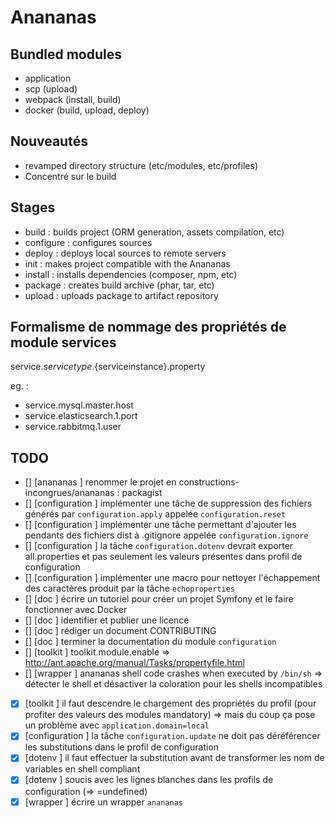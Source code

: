 # Anananas

## Bundled modules

- application
- scp (upload)
- webpack (install, build)
- docker (build, upload, deploy)

## Nouveautés

- revamped directory structure (etc/modules, etc/profiles)
- Concentré sur le build

## Stages

- build : builds project (ORM generation, assets compilation, etc)
- configure : configures sources
- deploy : deploys local sources to remote servers
- init : makes project compatible with the Anananas
- install : installs dependencies (composer, npm, etc)
- package : creates build archive (phar, tar, etc)
- upload : uploads package to artifact repository

## Formalisme de nommage des propriétés de module services

service.${servicetype}.${serviceinstance}.property

eg. :
- service.mysql.master.host
- service.elasticsearch.1.port
- service.rabbitmq.1.user

## TODO

- []  [anananas      ] renommer le projet en constructions-incongrues/anananas : packagist
- []  [configuration ] implémenter une tâche de suppression des fichiers générés par `configuration.apply` appelée `configuration.reset`
- []  [configuration ] implémenter une tâche permettant d'ajouter les pendants des fichiers dist à .gitignore appelée `configuration.ignore`
- []  [configuration ] la tâche `configuration.dotenv` devrait exporter all.properties et pas seulement les valeurs présentes dans profil de configuration
- []  [configuration ] implémenter une macro pour nettoyer l'échappement des caractères produit par la tâche `echoproperties`
- []  [doc           ] écrire un tutoriel pour créer un projet Symfony et le faire fonctionner avec Docker
- []  [doc           ] identifier et publier une licence
- []  [doc           ] rédiger un document CONTRIBUTING
- []  [doc           ] terminer la documentation du module `configuration`
- []  [toolkit       ] toolkit.module.enable => http://ant.apache.org/manual/Tasks/propertyfile.html
- []  [wrapper       ] anananas shell code crashes when executed by `/bin/sh` => détecter le shell et désactiver la coloration pour les shells incompatibles
- [x] [toolkit       ] il faut descendre le chargement des propriétés du profil (pour profiter des valeurs des modules mandatory) => mais du coup ça pose un problème avec `application.domain=local`
- [x] [configuration ] la tâche `configuration.update` ne doit pas déréférencer les substitutions dans le profil de configuration
- [x] [dotenv        ] il faut effectuer la substitution avant de transformer les nom de variables en shell compliant
- [x] [dotenv        ] soucis avec les lignes blanches dans les profils de configuration (=> =undefined)
- [x] [wrapper       ] écrire un wrapper `anananas`
